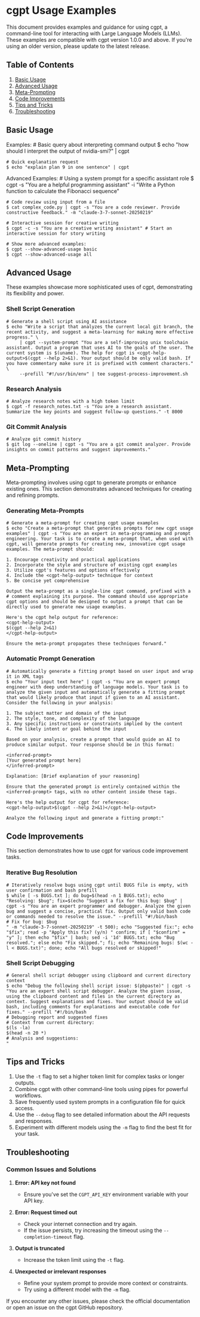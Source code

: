 # cgpt Usage Examples

This document provides examples and guidance for using cgpt, a command-line tool for interacting with Large Language Models (LLMs). These examples are compatible with cgpt version 1.0.0 and above. If you're using an older version, please update to the latest release.

## Table of Contents

1. [Basic Usage](#basic-usage)
2. [Advanced Usage](#advanced-usage)
3. [Meta-Prompting](#meta-prompting)
4. [Code Improvements](#code-improvements)
5. [Tips and Tricks](#tips-and-tricks)
6. [Troubleshooting](#troubleshooting)

## Basic Usage

Examples: # Basic query about interpreting command output
$ echo "how should I interpret the output of nvidia-smi?" | cgpt

    # Quick explanation request
    $ echo "explain plan 9 in one sentence" | cgpt

Advanced Examples: # Using a system prompt for a specific assistant role
$ cgpt -s "You are a helpful programming assistant" -i "Write a Python function to calculate the Fibonacci sequence"

    # Code review using input from a file
    $ cat complex_code.py | cgpt -s "You are a code reviewer. Provide constructive feedback." -m "claude-3-7-sonnet-20250219"

    # Interactive session for creative writing
    $ cgpt -c -s "You are a creative writing assistant" # Start an interactive session for story writing

    # Show more advanced examples:
    $ cgpt --show-advanced-usage basic
    $ cgpt --show-advanced-usage all

## Advanced Usage

These examples showcase more sophisticated uses of cgpt, demonstrating its flexibility and power.

### Shell Script Generation

```shell
# Generate a shell script using AI assistance
$ echo "Write a script that analyzes the current local git branch, the recent activity, and suggest a meta-learning for making more effective progress." \
     | cgpt --system-prompt "You are a self-improving unix toolchain assistant. Output a program that uses AI to the goals of the user. The current system is $(uname). The help for cgpt is <cgpt-help-output>$(cgpt --help 2>&1). Your output should be only valid bash. If you have commentary make sure it is prefixed with comment characters." \
     --prefill "#!/usr/bin/env" | tee suggest-process-improvement.sh
```

### Research Analysis

```shell
# Analyze research notes with a high token limit
$ cgpt -f research_notes.txt -s "You are a research assistant. Summarize the key points and suggest follow-up questions." -t 8000
```

### Git Commit Analysis

```shell
# Analyze git commit history
$ git log --oneline | cgpt -s "You are a git commit analyzer. Provide insights on commit patterns and suggest improvements."
```

## Meta-Prompting

Meta-prompting involves using cgpt to generate prompts or enhance existing ones. This section demonstrates advanced techniques for creating and refining prompts.

### Generating Meta-Prompts

```shell
# Generate a meta-prompt for creating cgpt usage examples
$ echo "Create a meta-prompt that generates prompts for new cgpt usage examples" | cgpt -s "You are an expert in meta-programming and prompt engineering. Your task is to create a meta-prompt that, when used with cgpt, will generate prompts for creating new, innovative cgpt usage examples. The meta-prompt should:

1. Encourage creativity and practical applications
2. Incorporate the style and structure of existing cgpt examples
3. Utilize cgpt's features and options effectively
4. Include the <cgpt-help-output> technique for context
5. Be concise yet comprehensive

Output the meta-prompt as a single-line cgpt command, prefixed with a # comment explaining its purpose. The command should use appropriate cgpt options and should be designed to output a prompt that can be directly used to generate new usage examples.

Here's the cgpt help output for reference:
<cgpt-help-output>
$(cgpt --help 2>&1)
</cgpt-help-output>

Ensure the meta-prompt propagates these techniques forward."
```

### Automatic Prompt Generation

```shell
# Automatically generate a fitting prompt based on user input and wrap it in XML tags
$ echo "Your input text here" | cgpt -s "You are an expert prompt engineer with deep understanding of language models. Your task is to analyze the given input and automatically generate a fitting prompt that would likely produce that input if given to an AI assistant. Consider the following in your analysis:

1. The subject matter and domain of the input
2. The style, tone, and complexity of the language
3. Any specific instructions or constraints implied by the content
4. The likely intent or goal behind the input

Based on your analysis, create a prompt that would guide an AI to produce similar output. Your response should be in this format:

<inferred-prompt>
[Your generated prompt here]
</inferred-prompt>

Explanation: [Brief explanation of your reasoning]

Ensure that the generated prompt is entirely contained within the <inferred-prompt> tags, with no other content inside these tags.

Here's the help output for cgpt for reference:
<cgpt-help-output>$(cgpt --help 2>&1)</cgpt-help-output>

Analyze the following input and generate a fitting prompt:"
```

## Code Improvements

This section demonstrates how to use cgpt for various code improvement tasks.

### Iterative Bug Resolution

```shell
# Iteratively resolve bugs using cgpt until BUGS file is empty, with user confirmation and bash prefill
$ while [ -s BUGS.txt ]; do bug=$(head -n 1 BUGS.txt); echo "Resolving: $bug"; fix=$(echo "Suggest a fix for this bug: $bug" | cgpt -s "You are an expert programmer and debugger. Analyze the given bug and suggest a concise, practical fix. Output only valid bash code or commands needed to resolve the issue." --prefill "#!/bin/bash
# Fix for bug: $bug
" -m "claude-3-7-sonnet-20250219" -t 500); echo "Suggested fix:"; echo "$fix"; read -p "Apply this fix? (y/n) " confirm; if [ "$confirm" = "y" ]; then echo "$fix" | bash; sed -i '1d' BUGS.txt; echo "Bug resolved."; else echo "Fix skipped."; fi; echo "Remaining bugs: $(wc -l < BUGS.txt)"; done; echo "All bugs resolved or skipped!"
```

### Shell Script Debugging

```shell
# General shell script debugger using clipboard and current directory context
$ echo "Debug the following shell script issue: $(pbpaste)" | cgpt -s "You are an expert shell script debugger. Analyze the given issue, using the clipboard content and files in the current directory as context. Suggest explanations and fixes. Your output should be valid bash, including comments for explanations and executable code for fixes." --prefill "#!/bin/bash
# Debugging report and suggested fixes
# Context from current directory:
$(ls -la)
$(head -n 20 *)
# Analysis and suggestions:
"
```

## Tips and Tricks

1. Use the `-t` flag to set a higher token limit for complex tasks or longer outputs.
2. Combine cgpt with other command-line tools using pipes for powerful workflows.
3. Save frequently used system prompts in a configuration file for quick access.
4. Use the `--debug` flag to see detailed information about the API requests and responses.
5. Experiment with different models using the `-m` flag to find the best fit for your task.

## Troubleshooting

### Common Issues and Solutions

1. **Error: API key not found**

   - Ensure you've set the `CGPT_API_KEY` environment variable with your API key.

2. **Error: Request timed out**

   - Check your internet connection and try again.
   - If the issue persists, try increasing the timeout using the `--completion-timeout` flag.

3. **Output is truncated**

   - Increase the token limit using the `-t` flag.

4. **Unexpected or irrelevant responses**
   - Refine your system prompt to provide more context or constraints.
   - Try using a different model with the `-m` flag.

If you encounter any other issues, please check the official documentation or open an issue on the cgpt GitHub repository.
